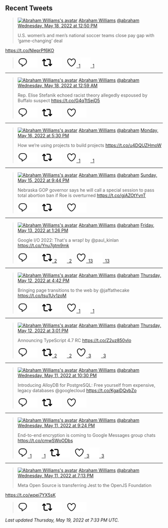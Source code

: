 ## Recent Tweets

> [![Abraham Williams's avatar](https://pbs.twimg.com/profile_images/897079141719195648/_mvh-QJH_mini.jpg)](https://twitter.com/abraham) [Abraham Williams](https://twitter.com/abraham) [@abraham](https://twitter.com/abraham) [Wednesday, May 18, 2022 at 12:50 PM](https://twitter.com/abraham/status/1526907982310948864)
>
> U.S. women’s and men’s national soccer teams close pay gap with ‘game-changing’ deal

https://t.co/NleprPf6KO
>
> [![Reply](./images/reply_light.svg#gh-light-mode-only "Reply")](https://twitter.com/intent/tweet?in_reply_to=1526907982310948864#gh-light-mode-only)[![Reply](./images/reply.svg#gh-dark-mode-only "Reply")](https://twitter.com/intent/tweet?in_reply_to=1526907982310948864#gh-dark-mode-only)&emsp;[![Retweet](./images/retweet_light.svg#gh-light-mode-only "Retweet")](https://twitter.com/intent/retweet?tweet_id=1526907982310948864#gh-light-mode-only)[![Retweet](./images/retweet.svg#gh-dark-mode-only "Retweet")](https://twitter.com/intent/retweet?tweet_id=1526907982310948864#gh-dark-mode-only)&emsp;[![Like](./images/like_light.svg#gh-light-mode-only "Like")&ensp;1](https://twitter.com/intent/favorite?tweet_id=1526907982310948864#gh-light-mode-only)[![Like](./images/like.svg#gh-dark-mode-only "Like")&ensp;1](https://twitter.com/intent/favorite?tweet_id=1526907982310948864#gh-dark-mode-only)


---

> [![Abraham Williams's avatar](https://pbs.twimg.com/profile_images/897079141719195648/_mvh-QJH_mini.jpg)](https://twitter.com/abraham) [Abraham Williams](https://twitter.com/abraham) [@abraham](https://twitter.com/abraham) [Wednesday, May 18, 2022 at 12:59 AM](https://twitter.com/abraham/status/1526729229899116544)
>
> Rep. Elise Stefanik echoed racist theory allegedly espoused by Buffalo suspect https://t.co/G4qTtSejD5
>
> [![Reply](./images/reply_light.svg#gh-light-mode-only "Reply")](https://twitter.com/intent/tweet?in_reply_to=1526729229899116544#gh-light-mode-only)[![Reply](./images/reply.svg#gh-dark-mode-only "Reply")](https://twitter.com/intent/tweet?in_reply_to=1526729229899116544#gh-dark-mode-only)&emsp;[![Retweet](./images/retweet_light.svg#gh-light-mode-only "Retweet")](https://twitter.com/intent/retweet?tweet_id=1526729229899116544#gh-light-mode-only)[![Retweet](./images/retweet.svg#gh-dark-mode-only "Retweet")](https://twitter.com/intent/retweet?tweet_id=1526729229899116544#gh-dark-mode-only)&emsp;[![Like](./images/like_light.svg#gh-light-mode-only "Like")](https://twitter.com/intent/favorite?tweet_id=1526729229899116544#gh-light-mode-only)[![Like](./images/like.svg#gh-dark-mode-only "Like")](https://twitter.com/intent/favorite?tweet_id=1526729229899116544#gh-dark-mode-only)


---

> [![Abraham Williams's avatar](https://pbs.twimg.com/profile_images/897079141719195648/_mvh-QJH_mini.jpg)](https://twitter.com/abraham) [Abraham Williams](https://twitter.com/abraham) [@abraham](https://twitter.com/abraham) [Monday, May 16, 2022 at 5:30 PM](https://twitter.com/abraham/status/1526253800591441921)
>
> How we’re using projects to build projects https://t.co/u4DQUZHmoW
>
> [![Reply](./images/reply_light.svg#gh-light-mode-only "Reply")](https://twitter.com/intent/tweet?in_reply_to=1526253800591441921#gh-light-mode-only)[![Reply](./images/reply.svg#gh-dark-mode-only "Reply")](https://twitter.com/intent/tweet?in_reply_to=1526253800591441921#gh-dark-mode-only)&emsp;[![Retweet](./images/retweet_light.svg#gh-light-mode-only "Retweet")](https://twitter.com/intent/retweet?tweet_id=1526253800591441921#gh-light-mode-only)[![Retweet](./images/retweet.svg#gh-dark-mode-only "Retweet")](https://twitter.com/intent/retweet?tweet_id=1526253800591441921#gh-dark-mode-only)&emsp;[![Like](./images/like_light.svg#gh-light-mode-only "Like")&ensp;1](https://twitter.com/intent/favorite?tweet_id=1526253800591441921#gh-light-mode-only)[![Like](./images/like.svg#gh-dark-mode-only "Like")&ensp;1](https://twitter.com/intent/favorite?tweet_id=1526253800591441921#gh-dark-mode-only)


---

> [![Abraham Williams's avatar](https://pbs.twimg.com/profile_images/897079141719195648/_mvh-QJH_mini.jpg)](https://twitter.com/abraham) [Abraham Williams](https://twitter.com/abraham) [@abraham](https://twitter.com/abraham) [Sunday, May 15, 2022 at 9:44 PM](https://twitter.com/abraham/status/1525955349861244932)
>
> Nebraska GOP governor says he will call a special session to pass total abortion ban if Roe is overturned https://t.co/gjAZOtYvnT
>
> [![Reply](./images/reply_light.svg#gh-light-mode-only "Reply")](https://twitter.com/intent/tweet?in_reply_to=1525955349861244932#gh-light-mode-only)[![Reply](./images/reply.svg#gh-dark-mode-only "Reply")](https://twitter.com/intent/tweet?in_reply_to=1525955349861244932#gh-dark-mode-only)&emsp;[![Retweet](./images/retweet_light.svg#gh-light-mode-only "Retweet")](https://twitter.com/intent/retweet?tweet_id=1525955349861244932#gh-light-mode-only)[![Retweet](./images/retweet.svg#gh-dark-mode-only "Retweet")](https://twitter.com/intent/retweet?tweet_id=1525955349861244932#gh-dark-mode-only)&emsp;[![Like](./images/like_light.svg#gh-light-mode-only "Like")](https://twitter.com/intent/favorite?tweet_id=1525955349861244932#gh-light-mode-only)[![Like](./images/like.svg#gh-dark-mode-only "Like")](https://twitter.com/intent/favorite?tweet_id=1525955349861244932#gh-dark-mode-only)


---

> [![Abraham Williams's avatar](https://pbs.twimg.com/profile_images/897079141719195648/_mvh-QJH_mini.jpg)](https://twitter.com/abraham) [Abraham Williams](https://twitter.com/abraham) [@abraham](https://twitter.com/abraham) [Friday, May 13, 2022 at 1:26 PM](https://twitter.com/abraham/status/1525105292127744001)
>
> Google I/O 2022: That's a wrap! by @paul_kinlan https://t.co/Ynu7gtm9mk
>
> [![Reply](./images/reply_light.svg#gh-light-mode-only "Reply")](https://twitter.com/intent/tweet?in_reply_to=1525105292127744001#gh-light-mode-only)[![Reply](./images/reply.svg#gh-dark-mode-only "Reply")](https://twitter.com/intent/tweet?in_reply_to=1525105292127744001#gh-dark-mode-only)&emsp;[![Retweet](./images/retweet_light.svg#gh-light-mode-only "Retweet")&ensp;2](https://twitter.com/intent/retweet?tweet_id=1525105292127744001#gh-light-mode-only)[![Retweet](./images/retweet.svg#gh-dark-mode-only "Retweet")&ensp;2](https://twitter.com/intent/retweet?tweet_id=1525105292127744001#gh-dark-mode-only)&emsp;[![Like](./images/like_light.svg#gh-light-mode-only "Like")&ensp;13](https://twitter.com/intent/favorite?tweet_id=1525105292127744001#gh-light-mode-only)[![Like](./images/like.svg#gh-dark-mode-only "Like")&ensp;13](https://twitter.com/intent/favorite?tweet_id=1525105292127744001#gh-dark-mode-only)


---

> [![Abraham Williams's avatar](https://pbs.twimg.com/profile_images/897079141719195648/_mvh-QJH_mini.jpg)](https://twitter.com/abraham) [Abraham Williams](https://twitter.com/abraham) [@abraham](https://twitter.com/abraham) [Thursday, May 12, 2022 at 4:42 PM](https://twitter.com/abraham/status/1524792241969147905)
>
> Bringing page transitions to the web by @jaffathecake  https://t.co/tsu1Uv1zoM
>
> [![Reply](./images/reply_light.svg#gh-light-mode-only "Reply")](https://twitter.com/intent/tweet?in_reply_to=1524792241969147905#gh-light-mode-only)[![Reply](./images/reply.svg#gh-dark-mode-only "Reply")](https://twitter.com/intent/tweet?in_reply_to=1524792241969147905#gh-dark-mode-only)&emsp;[![Retweet](./images/retweet_light.svg#gh-light-mode-only "Retweet")](https://twitter.com/intent/retweet?tweet_id=1524792241969147905#gh-light-mode-only)[![Retweet](./images/retweet.svg#gh-dark-mode-only "Retweet")](https://twitter.com/intent/retweet?tweet_id=1524792241969147905#gh-dark-mode-only)&emsp;[![Like](./images/like_light.svg#gh-light-mode-only "Like")&ensp;1](https://twitter.com/intent/favorite?tweet_id=1524792241969147905#gh-light-mode-only)[![Like](./images/like.svg#gh-dark-mode-only "Like")&ensp;1](https://twitter.com/intent/favorite?tweet_id=1524792241969147905#gh-dark-mode-only)


---

> [![Abraham Williams's avatar](https://pbs.twimg.com/profile_images/897079141719195648/_mvh-QJH_mini.jpg)](https://twitter.com/abraham) [Abraham Williams](https://twitter.com/abraham) [@abraham](https://twitter.com/abraham) [Thursday, May 12, 2022 at 3:01 PM](https://twitter.com/abraham/status/1524766838458130432)
>
> Announcing TypeScript 4.7 RC https://t.co/Z2uz850vIo
>
> [![Reply](./images/reply_light.svg#gh-light-mode-only "Reply")](https://twitter.com/intent/tweet?in_reply_to=1524766838458130432#gh-light-mode-only)[![Reply](./images/reply.svg#gh-dark-mode-only "Reply")](https://twitter.com/intent/tweet?in_reply_to=1524766838458130432#gh-dark-mode-only)&emsp;[![Retweet](./images/retweet_light.svg#gh-light-mode-only "Retweet")&ensp;2](https://twitter.com/intent/retweet?tweet_id=1524766838458130432#gh-light-mode-only)[![Retweet](./images/retweet.svg#gh-dark-mode-only "Retweet")&ensp;2](https://twitter.com/intent/retweet?tweet_id=1524766838458130432#gh-dark-mode-only)&emsp;[![Like](./images/like_light.svg#gh-light-mode-only "Like")&ensp;3](https://twitter.com/intent/favorite?tweet_id=1524766838458130432#gh-light-mode-only)[![Like](./images/like.svg#gh-dark-mode-only "Like")&ensp;3](https://twitter.com/intent/favorite?tweet_id=1524766838458130432#gh-dark-mode-only)


---

> [![Abraham Williams's avatar](https://pbs.twimg.com/profile_images/897079141719195648/_mvh-QJH_mini.jpg)](https://twitter.com/abraham) [Abraham Williams](https://twitter.com/abraham) [@abraham](https://twitter.com/abraham) [Wednesday, May 11, 2022 at 10:30 PM](https://twitter.com/abraham/status/1524517349767921676)
>
> Introducing AlloyDB for PostgreSQL: Free yourself from expensive, legacy databases @googlecloud https://t.co/KgaiDQvbZo
>
> [![Reply](./images/reply_light.svg#gh-light-mode-only "Reply")](https://twitter.com/intent/tweet?in_reply_to=1524517349767921676#gh-light-mode-only)[![Reply](./images/reply.svg#gh-dark-mode-only "Reply")](https://twitter.com/intent/tweet?in_reply_to=1524517349767921676#gh-dark-mode-only)&emsp;[![Retweet](./images/retweet_light.svg#gh-light-mode-only "Retweet")](https://twitter.com/intent/retweet?tweet_id=1524517349767921676#gh-light-mode-only)[![Retweet](./images/retweet.svg#gh-dark-mode-only "Retweet")](https://twitter.com/intent/retweet?tweet_id=1524517349767921676#gh-dark-mode-only)&emsp;[![Like](./images/like_light.svg#gh-light-mode-only "Like")](https://twitter.com/intent/favorite?tweet_id=1524517349767921676#gh-light-mode-only)[![Like](./images/like.svg#gh-dark-mode-only "Like")](https://twitter.com/intent/favorite?tweet_id=1524517349767921676#gh-dark-mode-only)


---

> [![Abraham Williams's avatar](https://pbs.twimg.com/profile_images/897079141719195648/_mvh-QJH_mini.jpg)](https://twitter.com/abraham) [Abraham Williams](https://twitter.com/abraham) [@abraham](https://twitter.com/abraham) [Wednesday, May 11, 2022 at 9:24 PM](https://twitter.com/abraham/status/1524500834217775106)
>
> End-to-end encryption is coming to Google Messages group chats https://t.co/cmwSWoODbs
>
> [![Reply](./images/reply_light.svg#gh-light-mode-only "Reply")&ensp;1](https://twitter.com/intent/tweet?in_reply_to=1524500834217775106#gh-light-mode-only)[![Reply](./images/reply.svg#gh-dark-mode-only "Reply")&ensp;1](https://twitter.com/intent/tweet?in_reply_to=1524500834217775106#gh-dark-mode-only)&emsp;[![Retweet](./images/retweet_light.svg#gh-light-mode-only "Retweet")](https://twitter.com/intent/retweet?tweet_id=1524500834217775106#gh-light-mode-only)[![Retweet](./images/retweet.svg#gh-dark-mode-only "Retweet")](https://twitter.com/intent/retweet?tweet_id=1524500834217775106#gh-dark-mode-only)&emsp;[![Like](./images/like_light.svg#gh-light-mode-only "Like")&ensp;3](https://twitter.com/intent/favorite?tweet_id=1524500834217775106#gh-light-mode-only)[![Like](./images/like.svg#gh-dark-mode-only "Like")&ensp;3](https://twitter.com/intent/favorite?tweet_id=1524500834217775106#gh-dark-mode-only)


---

> [![Abraham Williams's avatar](https://pbs.twimg.com/profile_images/897079141719195648/_mvh-QJH_mini.jpg)](https://twitter.com/abraham) [Abraham Williams](https://twitter.com/abraham) [@abraham](https://twitter.com/abraham) [Wednesday, May 11, 2022 at 7:13 PM](https://twitter.com/abraham/status/1524467800072413186)
>
> Meta Open Source is transferring Jest to the OpenJS Foundation

https://t.co/wpei7YX5sK
>
> [![Reply](./images/reply_light.svg#gh-light-mode-only "Reply")](https://twitter.com/intent/tweet?in_reply_to=1524467800072413186#gh-light-mode-only)[![Reply](./images/reply.svg#gh-dark-mode-only "Reply")](https://twitter.com/intent/tweet?in_reply_to=1524467800072413186#gh-dark-mode-only)&emsp;[![Retweet](./images/retweet_light.svg#gh-light-mode-only "Retweet")](https://twitter.com/intent/retweet?tweet_id=1524467800072413186#gh-light-mode-only)[![Retweet](./images/retweet.svg#gh-dark-mode-only "Retweet")](https://twitter.com/intent/retweet?tweet_id=1524467800072413186#gh-dark-mode-only)&emsp;[![Like](./images/like_light.svg#gh-light-mode-only "Like")](https://twitter.com/intent/favorite?tweet_id=1524467800072413186#gh-light-mode-only)[![Like](./images/like.svg#gh-dark-mode-only "Like")](https://twitter.com/intent/favorite?tweet_id=1524467800072413186#gh-dark-mode-only)


_Last updated Thursday, May 19, 2022 at 7:33 PM UTC._
